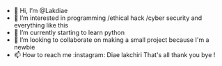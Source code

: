 - 👋 Hi, I’m @Lakdiae
- 👀 I’m interested in programming /ethical hack /cyber security and everything like this
- 🌱 I’m currently starting to learn python 
- 💞️ I’m looking to collaborate on making a small project because I'm a newbie
- 📫 How to reach me :instagram: Diae lakchiri
That's all thank you bye !
<!---
Lakdiae/Lakdiae is a ✨ special ✨ repository because its `README.md` (this file) appears on your GitHub profile.
You can click the Preview link to take a look at your changes.
--->
